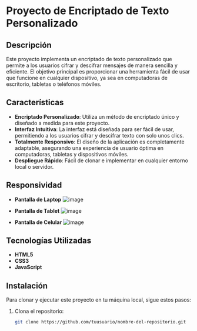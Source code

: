 # Proyecto de Encriptado de Texto Personalizado

## Descripción

Este proyecto implementa un encriptado de texto personalizado que permite a los usuarios cifrar y descifrar mensajes de manera sencilla y eficiente. El objetivo principal es proporcionar una herramienta fácil de usar que funcione en cualquier dispositivo, ya sea en computadoras de escritorio, tabletas o teléfonos móviles.

## Características

- **Encriptado Personalizado**: Utiliza un método de encriptado único y diseñado a medida para este proyecto.
- **Interfaz Intuitiva**: La interfaz está diseñada para ser fácil de usar, permitiendo a los usuarios cifrar y descifrar texto con solo unos clics.
- **Totalmente Responsivo**: El diseño de la aplicación es completamente adaptable, asegurando una experiencia de usuario óptima en computadoras, tabletas y dispositivos móviles.
- **Despliegue Rápido**: Fácil de clonar e implementar en cualquier entorno local o servidor.

## Responsividad 
- **Pantalla de Laptop**
  ![image](https://github.com/user-attachments/assets/7a7ddb3f-a309-4d6d-9846-53755dc8a7cb)


- **Pantalla de Tablet**
![image](https://github.com/user-attachments/assets/14336097-354b-4674-a438-552fc87d88aa)

- **Pantalla de Celular**
![image](https://github.com/user-attachments/assets/b42909d1-1325-4505-875c-f2fcbe246672)

## Tecnologías Utilizadas

- **HTML5**
- **CSS3**
- **JavaScript**

## Instalación

Para clonar y ejecutar este proyecto en tu máquina local, sigue estos pasos:

1. Clona el repositorio:
   ```bash
   git clone https://github.com/tuusuario/nombre-del-repositorio.git
